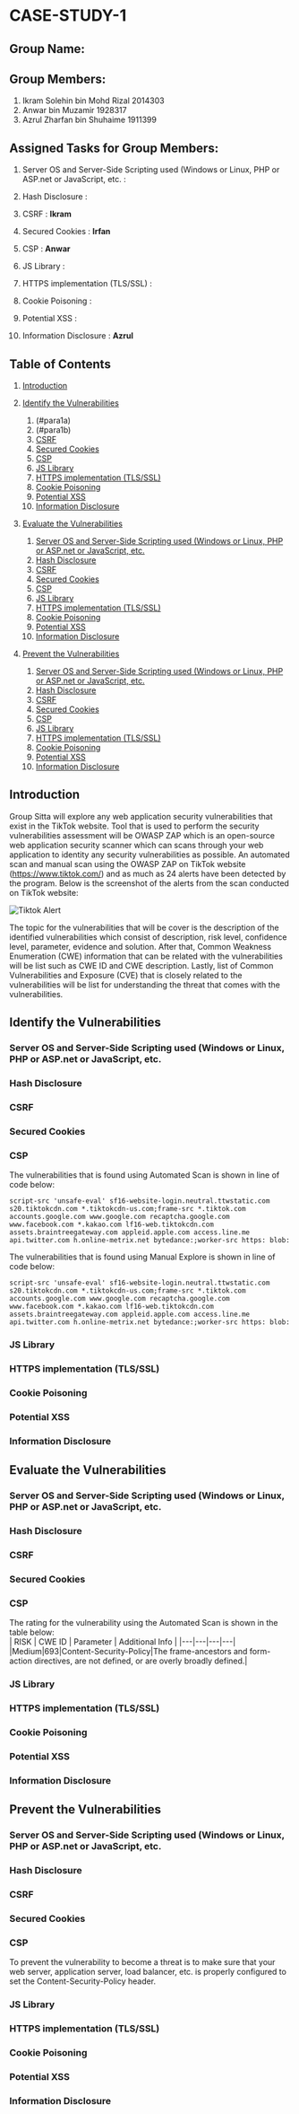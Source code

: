 # CASE-STUDY-1

## Group Name:

## Group Members:
1. Ikram Solehin bin Mohd Rizal 2014303
2. Anwar bin Muzamir 1928317
3. Azrul Zharfan bin Shuhaime 1911399
## Assigned Tasks for Group Members:
1. Server OS and Server-Side Scripting used (Windows or Linux, PHP or ASP.net or JavaScript, etc.  :

2. Hash Disclosure                                                                                 : 

3. CSRF                                                                                            : **Ikram**

4. Secured Cookies                                                                                 : **Irfan**

5. CSP                                                                                             : **Anwar**

6. JS Library                                                                                      : 

7. HTTPS implementation (TLS/SSL)                                                                  : 

8. Cookie Poisoning                                                                                :

9. Potential XSS                                                                                   : 

10. Information Disclosure                                                                         : **Azrul**

## Table of Contents
1. [Introduction](#introduction)

2. [Identify the Vulnerabilities](#para1)
   1. (#para1a)
   2. (#para1b)
   3. [CSRF](#para1c)
   4. [Secured Cookies](#para1d)
   5. [CSP](#para1e)
   6. [JS Library](#para1f)
   7. [HTTPS implementation (TLS/SSL)](#para1g)
   8. [Cookie Poisoning](#para1h)
   9. [Potential XSS](#para1i)
   10. [Information Disclosure](#para1j)

3. [Evaluate the Vulnerabilities](#para2)
   1. [Server OS and Server-Side Scripting used (Windows or Linux, PHP or ASP.net or JavaScript, etc.](#para2a)
   2. [Hash Disclosure](#para2b)
   3. [CSRF](#para2c)
   4. [Secured Cookies](#para2d)
   5. [CSP](#para2e)
   6. [JS Library](#para2f)
   7. [HTTPS implementation (TLS/SSL)](#para2g)
   8. [Cookie Poisoning](#para2h)
   9. [Potential XSS](#para2i)
   10. [Information Disclosure](#para2j)

4. [Prevent the Vulnerabilities](#para3)
   1. [Server OS and Server-Side Scripting used (Windows or Linux, PHP or ASP.net or JavaScript, etc.](#para3a)
   2. [Hash Disclosure](#para3b)
   3. [CSRF](#para3c)
   4. [Secured Cookies](#para3d)
   5. [CSP](#para3e)
   6. [JS Library](#para3f)
   7. [HTTPS implementation (TLS/SSL)](#para3)
   8. [Cookie Poisoning](#para3h)
   9. [Potential XSS](#para3i)
   10. [Information Disclosure](#para3j)

## Introduction<a name="introduction"></a>
Group Sitta will explore any web application security vulnerabilities that exist in the TikTok website. Tool that is used to perform the security vulnerabilities assessment will be OWASP ZAP which is an open-source web application security scanner which can scans through your web application to identity any security vulnerabilities as possible. An automated scan and manual scan using the OWASP ZAP on TikTok website (https://www.tiktok.com/) and as much as 24 alerts have been detected by the program. Below is the screenshot of the alerts from the scan conducted on TikTok website: 

![Tiktok Alert](https://user-images.githubusercontent.com/129409403/236791808-f51d64e3-0024-4aa3-a16e-9726f7b03510.PNG)

The topic for the vulnerabilities that will be cover is the description of the identified vulnerabilities which consist of description, risk level, confidence level, parameter, evidence and solution. After that, Common Weakness Enumeration (CWE) information that can be related with the vulnerabilities will be list such as CWE ID and CWE description. Lastly, list of Common Vulnerabilities and Exposure (CVE) that is closely related to the vulnerabilities will be list for understanding the threat that comes with the vulnerabilities.

## Identify the Vulnerabilities<a name="para1"></a>

### Server OS and Server-Side Scripting used (Windows or Linux, PHP or ASP.net or JavaScript, etc.<a name="para1a"></a>
### Hash Disclosure<a name="para1b"></a>
### CSRF<a name="para1c"></a>
### Secured Cookies<a name="para1d"></a>
### CSP<a name="para1e"></a>
The vulnerabilities that is found using Automated Scan is shown in line of code below:  
```
script-src 'unsafe-eval' sf16-website-login.neutral.ttwstatic.com s20.tiktokcdn.com *.tiktokcdn-us.com;frame-src *.tiktok.com accounts.google.com www.google.com recaptcha.google.com www.facebook.com *.kakao.com lf16-web.tiktokcdn.com assets.braintreegateway.com appleid.apple.com access.line.me api.twitter.com h.online-metrix.net bytedance:;worker-src https: blob:
```  
The vulnerabilities that is found using Manual Explore is shown in line of code below:  
```
script-src 'unsafe-eval' sf16-website-login.neutral.ttwstatic.com s20.tiktokcdn.com *.tiktokcdn-us.com;frame-src *.tiktok.com accounts.google.com www.google.com recaptcha.google.com www.facebook.com *.kakao.com lf16-web.tiktokcdn.com assets.braintreegateway.com appleid.apple.com access.line.me api.twitter.com h.online-metrix.net bytedance:;worker-src https: blob:
```  
### JS Library<a name="para1f"></a>
### HTTPS implementation (TLS/SSL)<a name="para1g"></a>
### Cookie Poisoning<a name="para1h"></a>
### Potential XSS<a name="para1i"></a>
### Information Disclosure<a name="para1j"></a>

## Evaluate the Vulnerabilities<a name="para2"></a>

### Server OS and Server-Side Scripting used (Windows or Linux, PHP or ASP.net or JavaScript, etc.<a name="para2a"></a>
### Hash Disclosure<a name="para2b"></a>
### CSRF<a name="para2c"></a>
### Secured Cookies<a name="para2d"></a>
### CSP<a name="para2e"></a>
The rating for the vulnerability using the Automated Scan is shown in the table below:  
| RISK | CWE ID | Parameter | Additional Info |
|---|---|---|---|
|Medium|693|Content-Security-Policy|The frame-ancestors and form-action directives, are not defined, or are overly broadly defined.|
### JS Library<a name="para2f"></a>
### HTTPS implementation (TLS/SSL)<a name="para2g"></a>
### Cookie Poisoning<a name="para2h"></a>
### Potential XSS<a name="para2i"></a>
### Information Disclosure<a name="para2j"></a>

## Prevent the Vulnerabilities<a name="para3"></a>

### Server OS and Server-Side Scripting used (Windows or Linux, PHP or ASP.net or JavaScript, etc.<a name="para3a"></a>
### Hash Disclosure<a name="para3b"></a>
### CSRF<a name="para3c"></a>
### Secured Cookies<a name="para3d"></a>
### CSP<a name="para3e"></a>
To prevent the vulnerability to become a threat is to make sure that your web server, application server, load balancer, etc. is properly configured to set the Content-Security-Policy header.
### JS Library<a name="para3f"></a>
### HTTPS implementation (TLS/SSL)<a name="para3g"></a>
### Cookie Poisoning<a name="para3h"></a>
### Potential XSS<a name="para3i"></a>
### Information Disclosure<a name="para3j"></a>


